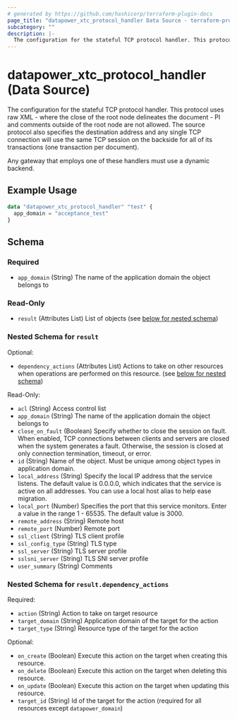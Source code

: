 ```yaml
---
# generated by https://github.com/hashicorp/terraform-plugin-docs
page_title: "datapower_xtc_protocol_handler Data Source - terraform-provider-datapower"
subcategory: ""
description: |-
  The configuration for the stateful TCP protocol handler. This protocol uses raw XML - where the close of the root node delineates the document - PI and comments outside of the root node are not allowed. The source protocol also specifies the destination address and any single TCP connection will use the same TCP session on the backside for all of its transactions (one transaction per document). Any gateway that employs one of these handlers must use a dynamic backend.
---
```


# datapower_xtc_protocol_handler (Data Source)

The configuration for the stateful TCP protocol handler. This protocol uses raw XML - where the close of the root node delineates the document - PI and comments outside of the root node are not allowed. The source protocol also specifies the destination address and any single TCP connection will use the same TCP session on the backside for all of its transactions (one transaction per document). <p>Any gateway that employs one of these handlers must use a dynamic backend.</p>

## Example Usage

```terraform
data "datapower_xtc_protocol_handler" "test" {
  app_domain = "acceptance_test"
}
```

<!-- schema generated by tfplugindocs -->
## Schema

### Required

- `app_domain` (String) The name of the application domain the object belongs to

### Read-Only

- `result` (Attributes List) List of objects (see [below for nested schema](#nestedatt--result))

<a id="nestedatt--result"></a>
### Nested Schema for `result`

Optional:

- `dependency_actions` (Attributes List) Actions to take on other resources when operations are performed on this resource. (see [below for nested schema](#nestedatt--result--dependency_actions))

Read-Only:

- `acl` (String) Access control list
- `app_domain` (String) The name of the application domain the object belongs to
- `close_on_fault` (Boolean) Specify whether to close the session on fault. When enabled, TCP connections between clients and servers are closed when the system generates a fault. Otherwise, the session is closed at only connection termination, timeout, or error.
- `id` (String) Name of the object. Must be unique among object types in application domain.
- `local_address` (String) Specify the local IP address that the service listens. The default value is 0.0.0.0, which indicates that the service is active on all addresses. You can use a local host alias to help ease migration.
- `local_port` (Number) Specifies the port that this service monitors. Enter a value in the range 1 - 65535. The default value is 3000.
- `remote_address` (String) Remote host
- `remote_port` (Number) Remote port
- `ssl_client` (String) TLS client profile
- `ssl_config_type` (String) TLS type
- `ssl_server` (String) TLS server profile
- `sslsni_server` (String) TLS SNI server profile
- `user_summary` (String) Comments

<a id="nestedatt--result--dependency_actions"></a>
### Nested Schema for `result.dependency_actions`

Required:

- `action` (String) Action to take on target resource
- `target_domain` (String) Application domain of the target for the action
- `target_type` (String) Resource type of the target for the action

Optional:

- `on_create` (Boolean) Execute this action on the target when creating this resource.
- `on_delete` (Boolean) Execute this action on the target when deleting this resource.
- `on_update` (Boolean) Execute this action on the target when updating this resource.
- `target_id` (String) Id of the target for the action (required for all resources except `datapower_domain`)
